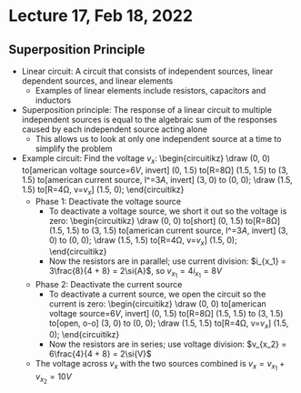 # Lecture 17, Feb 18, 2022

## Superposition Principle

* Linear circuit: A circuit that consists of independent sources, linear dependent sources, and linear elements
	* Examples of linear elements include resistors, capacitors and inductors
* Superposition principle: The response of a linear circuit to multiple independent sources is equal to the algebraic sum of the responses caused by each independent source acting alone
	* This allows us to look at only one independent source at a time to simplify the problem
* Example circuit: Find the voltage $v_x$:
  \begin{circuitikz}
  	\draw (0, 0) to[american voltage source=$6\si{V}$, invert] (0, 1.5) to[R=$8\si{\ohm}$] (1.5, 1.5) to (3, 1.5) to[american current source, l^=$3\si{A}$, invert] (3, 0) to (0, 0);
	\draw (1.5, 1.5) to[R=$4\si{\ohm}$, v=$v_x$] (1.5, 0);
  \end{circuitikz}
  * Phase 1: Deactivate the voltage source
  	* To deactivate a voltage source, we short it out so the voltage is zero:
	  \begin{circuitikz}
		\draw (0, 0) to[short] (0, 1.5) to[R=$8\si{\ohm}$] (1.5, 1.5) to (3, 1.5) to[american current source, l^=$3\si{A}$, invert] (3, 0) to (0, 0);
		\draw (1.5, 1.5) to[R=$4\si{\ohm}$, v=$v_x$] (1.5, 0);
	  \end{circuitikz}
	* Now the resistors are in parallel; use current division: $i_{x_1} = 3\frac{8}{4 + 8} = 2\si{A}$, so $v_{x_1} = 4i_{x_1} = 8\si{V}$
  * Phase 2: Deactivate the current source
  	* To deactivate a current source, we open the circuit so the current is zero:
	  \begin{circuitikz}
		\draw (0, 0) to[american voltage source=$6\si{V}$, invert] (0, 1.5) to[R=$8\si{\ohm}$] (1.5, 1.5) to (3, 1.5) to[open, o-o] (3, 0) to (0, 0);
		\draw (1.5, 1.5) to[R=$4\si{\ohm}$, v=$v_x$] (1.5, 0);
	  \end{circuitikz}
	* Now the resistors are in series; use voltage division: $v_{x_2} = 6\frac{4}{4 + 8} = 2\si{V}$
  * The voltage across $v_x$ with the two sources combined is $v_x = v_{x_1} + v_{x_2} = 10\si{V}$

